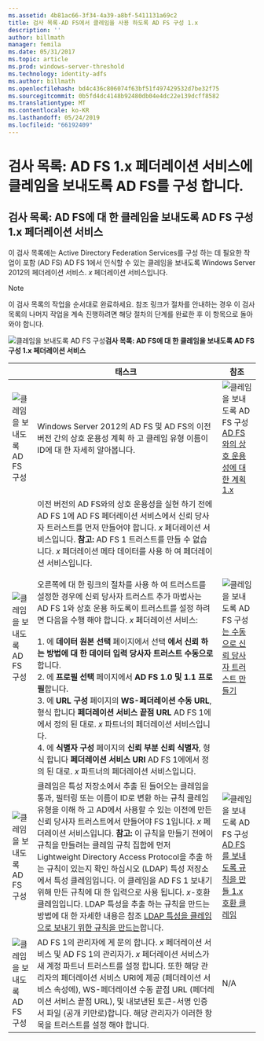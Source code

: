 ```yaml
---
ms.assetid: 4b81ac66-3f34-4a39-a8bf-5411131a69c2
title: 검사 목록-AD FS에서 클레임을 사용 하도록 AD FS 구성 1.x
description: ''
author: billmath
manager: femila
ms.date: 05/31/2017
ms.topic: article
ms.prod: windows-server-threshold
ms.technology: identity-adfs
ms.author: billmath
ms.openlocfilehash: bd4c436c806074f63bf51f497429532d7be32f75
ms.sourcegitcommit: 0b5fd4dc4148b92480db04e4dc22e139dcff8582
ms.translationtype: MT
ms.contentlocale: ko-KR
ms.lasthandoff: 05/24/2019
ms.locfileid: "66192409"
---
```

# <a name="checklist-configuring-ad-fs-to-send-claims-to-an-ad-fs-1x-federation-service"></a>검사 목록: AD FS 1.x 페더레이션 서비스에 클레임을 보내도록 AD FS를 구성 합니다.

  
## <a name="checklist-configuring-ad-fs-to-send-claims-to-an-adfs1x-federation-service"></a>검사 목록: AD FS에 대 한 클레임을 보내도록 AD FS 구성 1.x 페더레이션 서비스  
이 검사 목록에는 Active Directory Federation Services를 구성 하는 데 필요한 작업이 포함 \(AD FS\) AD FS 1에서 인식할 수 있는 클레임을 보내도록 Windows Server 2012의 페더레이션 서비스. *x* 페더레이션 서비스입니다.  
  
> [!NOTE]  
> 이 검사 목록의 작업을 순서대로 완료하세요. 참조 링크가 절차를 안내하는 경우 이 검사 목록의 나머지 작업을 계속 진행하려면 해당 절차의 단계를 완료한 후 이 항목으로 돌아와야 합니다.  
  
![클레임을 보내도록 AD FS 구성](media/2b05dce3-938f-4168-9b8f-1f4398cbdb9b.gif)**검사 목록: AD FS에 대 한 클레임을 보내도록 AD FS 구성 1.x 페더레이션 서비스**  
  
||태스크|참조|  
|-|--------|-------------|  
|![클레임을 보내도록 AD FS 구성](media/icon_checkboxo.gif)|Windows Server 2012의 AD FS 및 AD FS의 이전 버전 간의 상호 운용성 계획 하 고 클레임 유형 이름이 ID에 대 한 자세히 알아봅니다.|![클레임을 보내도록 AD FS 구성](media/faa393df-4856-4431-9eda-4f4e5be72a90.gif)[AD FS와의 상호 운용성에 대 한 계획 1.x](https://technet.microsoft.com/library/ff678040.aspx)|  
|![클레임을 보내도록 AD FS 구성](media/icon_checkboxo.gif)|이전 버전의 AD FS와의 상호 운용성을 실현 하기 전에 AD FS 1에 AD FS 페더레이션 서비스에서 신뢰 당사자 트러스트를 먼저 만들어야 합니다. *x* 페더레이션 서비스입니다. **참고:** AD FS 1 트러스트를 만들 수 없습니다. *x* 페더레이션 메타 데이터를 사용 하 여 페더레이션 서비스입니다.<br /><br />오른쪽에 대 한 링크의 절차를 사용 하 여 트러스트를 설정한 경우에 신뢰 당사자 트러스트 추가 마법사는 AD FS 1와 상호 운용 하도록이 트러스트를 설정 하려면 다음을 수행 해야 합니다. *x* 페더레이션 서비스:<br /><br />1.  에 **데이터 원본 선택** 페이지에서 선택 **에서 신뢰 하는 방법에 대 한 데이터 입력 당사자 트러스트 수동으로**합니다.<br />2.  에 **프로필 선택** 페이지에서 **AD FS 1.0 및 1.1 프로필**합니다.<br />3.  에 **URL 구성** 페이지의 **WS\-페더레이션 수동 URL**, 형식 합니다 **페더레이션 서비스 끝점 URL** AD FS 1에에서 정의 된 대로. *x* 파트너의 페더레이션 서비스입니다.<br />4.  에 **식별자 구성** 페이지의 **신뢰 부분 신뢰 식별자**, 형식 합니다 **페더레이션 서비스 URI** AD FS 1에에서 정의 된 대로. *x* 파트너의 페더레이션 서비스입니다.|![클레임을 보내도록 AD FS 구성](media/faa393df-4856-4431-9eda-4f4e5be72a90.gif)[는 수동으로 신뢰 당사자 트러스트 만들기](../../ad-fs/operations/Create-a-Relying-Party-Trust.md)|  
|![클레임을 보내도록 AD FS 구성](media/icon_checkboxo.gif)|클레임은 특성 저장소에서 추출 된 들어오는 클레임을 통과, 필터링 또는 이름이 ID로 변환 하는 규칙 클레임 유형을 이해 하 고 AD에서 사용할 수 있는 이전에 만든 신뢰 당사자 트러스트에서 만들어야 FS 1입니다. *x* 페더레이션 서비스입니다. **참고:** 이 규칙을 만들기 전에이 규칙을 만들려는 클레임 규칙 집합에 먼저 Lightweight Directory Access Protocol을 추출 하는 규칙이 있는지 확인 하십시오 \(LDAP\) 특성 저장소에서 특성 클레임입니다. 이 클레임을 AD FS 1 보내기 위해 만든 규칙에 대 한 입력으로 사용 됩니다. *x*\-호환 클레임입니다. LDAP 특성을 추출 하는 규칙을 만드는 방법에 대 한 자세한 내용은 참조 [LDAP 특성을 클레임으로 보내기 위한 규칙을 만드는](../../ad-fs/operations/Create-a-Rule-to-Send-LDAP-Attributes-as-Claims.md)합니다.|![클레임을 보내도록 AD FS 구성](media/faa393df-4856-4431-9eda-4f4e5be72a90.gif)[AD FS를 보내도록 규칙을 만들 1.x 호환 클레임](../../ad-fs/operations/Create-a-Rule-to-Send-an-AD-FS-1x-Compatible-Claim.md)|  
|![클레임을 보내도록 AD FS 구성](media/icon_checkboxo.gif)|AD FS 1의 관리자에 게 문의 합니다. *x* 페더레이션 서비스 및 AD FS 1의 관리자가. *x* 페더레이션 서비스가 새 계정 파트너 트러스트를 설정 합니다. 또한 해당 관리자의 페더레이션 서비스 URI에 제공 \(페더레이션 서비스 속성에\), WS\-페더레이션 수동 끝점 URL \(페더레이션 서비스 끝점 URL\), 및 내보낸된 토큰\-서명 인증서 파일 \(공개 키만로\)합니다. 해당 관리자가 이러한 항목을 트러스트를 설정 해야 합니다.|N\/A|  
  

